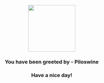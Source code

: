 <p align="center">
    <img src="https://raw.githubusercontent.com/PokeAPI/sprites/master/sprites/pokemon/221.png" width="150" height="150">
</p>
<h3 align="center">You have been greeted by - <b>Piloswine</b></h3>
<h3 align="center">Have a nice day!</h3>
